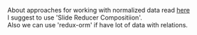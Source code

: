About approaches for working with normalized data read [here](http://redux.js.org/docs/recipes/reducers/UpdatingNormalizedData.html)  
I suggest to use 'Slide Reducer Compositiion'.  
Also we can use 'redux-orm' if have lot of data with relations.
